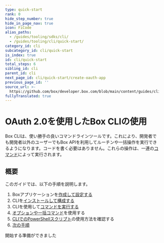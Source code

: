 ```yaml
---
type: quick-start
rank: 0
hide_step_number: true
hide_in_page_nav: true
icon: FiCode
alias_paths:
  - /guides/tooling/sdks/cli/
  - /guides/tooling/cli/quick-start/
category_id: cli
subcategory_id: cli/quick-start
is_index: true
id: cli/quick-start
total_steps: 6
sibling_id: cli
parent_id: cli
next_page_id: cli/quick-start/create-oauth-app
previous_page_id: ''
source_url: >-
  https://github.com/box/developer.box.com/blob/main/content/guides/cli/quick-start/0-index.md
fullyTranslated: true
---
```

# OAuth 2.0を使用したBox CLIの使用

<!--alex ignore executed-->

Box CLIは、使い勝手の良いコマンドラインツールです。これにより、開発者でも開発者以外のユーザーでもBox APIを利用してルーチンや一括操作を実行できるようになります。コードを書く必要はありません。これらの操作は、一連の[コマンド][commands]によって実行されます。

<YouTube id="whxT3Bdx3E0">

</YouTube>

## 概要

このガイドでは、以下の手順を説明します。

1. Boxアプリケーションを[作成して設定する][one]
2. CLIを[インストールして構成する][two]
3. CLIを使用して[コマンドを実行する][three]
4. [オプションや一括コマンド][four]を使用する
5. [CLIでのPowerShellスクリプト][five]の使用方法を確認する
6. [次の手順][six]

<Next>

開始する準備ができました

</Next>

[commands]: https://github.com/box/boxcli#command-topics

[one]: g://cli/quick-start/create-oauth-app/

[two]: g://cli/quick-start/install-and-configure/

[three]: g://cli/quick-start/build-commands-help/

[four]: g://cli/quick-start/options-and-bulk-commands/

[five]: g://cli/quick-start/powershell-script-templates/

[six]: g://cli/quick-start/next-steps/
